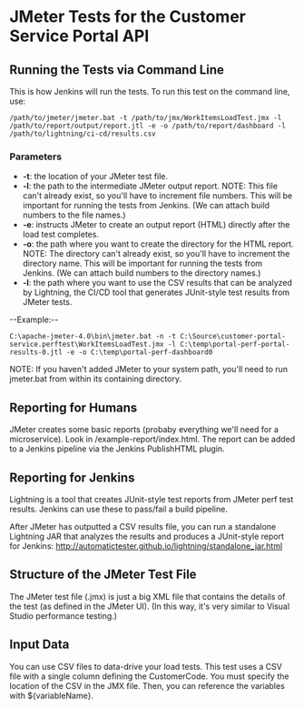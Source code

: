 # JMeter Tests for the Customer Service Portal API 

## Running the Tests via Command Line
This is how Jenkins will run the tests. To run this test on the command line, use:

```
/path/to/jmeter/jmeter.bat -t /path/to/jmx/WorkItemsLoadTest.jmx -l /path/to/report/output/report.jtl -e -o /path/to/report/dashboard -l /path/to/lightning/ci-cd/results.csv
```
### Parameters
* __-t__: the location of your JMeter test file.
* __-l__: the path to the intermediate JMeter output report. NOTE: This file can't already exist, so you'll have to increment file numbers. This will be important for running the tests from Jenkins. (We can attach build numbers to the file names.)
* __-e__: instructs JMeter to create an output report (HTML) directly after the load test completes.
* __-o__: the path where you want to create the directory for the HTML report. NOTE: The directory can't already exist, so you'll have to increment the directory name. This will be important for running the tests from Jenkins. (We can attach build numbers to the directory names.)
* __-l__: the path where you want to use the CSV results that can be analyzed by Lightning, the CI/CD tool that generates JUnit-style test results from JMeter tests.

--Example:--
```
C:\apache-jmeter-4.0\bin\jmeter.bat -n -t C:\Source\customer-portal-service.perftest\WorkItemsLoadTest.jmx -l C:\temp\portal-perf-portal-results-0.jtl -e -o C:\temp\portal-perf-dashboard0
```

NOTE: If you haven't added JMeter to your system path, you'll need to run jmeter.bat from within its containing directory.

## Reporting for Humans
JMeter creates some basic reports (probaby everything we'll need for a microservice). Look in /example-report/index.html. The report can be added to a Jenkins pipeline via the Jenkins PublishHTML plugin.

## Reporting for Jenkins
Lightning is a tool that creates JUnit-style test reports from JMeter perf test results. Jenkins can use these to pass/fail a build pipeline.

After JMeter has outputted a CSV results file, you can run a standalone Lightning JAR that analyzes the results and produces a JUnit-style report for Jenkins: http://automatictester.github.io/lightning/standalone_jar.html

## Structure of the JMeter Test File
The JMeter test file (.jmx) is just a big XML file that contains the details of the test (as defined in the JMeter UI). (In this way, it's very similar to Visual Studio performance testing.)

## Input Data
You can use CSV files to data-drive your load tests. This test uses a CSV file with a single column defining the CustomerCode. You must specify the location of the CSV in the JMX file. Then, you can reference the variables with ${variableName}.
